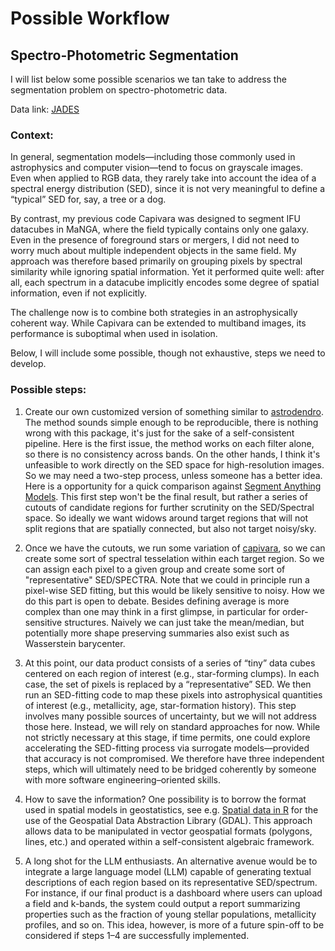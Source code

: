 # Possible Workflow 

## Spectro-Photometric Segmentation

I will list below some possible scenarios we tan take to address the segmentation problem on spectro-photometric data. 


Data link: [JADES](https://archive.stsci.edu/hlsp/jades)

### Context:

In general, segmentation models—including those commonly used in astrophysics and computer vision—tend to focus on grayscale images. Even when applied to RGB data, they rarely take into account the idea of a spectral energy distribution (SED), since it is not very meaningful to define a “typical” SED for, say, a tree or a dog.

By contrast, my previous code Capivara was designed to segment IFU datacubes in MaNGA, where the field typically contains only one galaxy. Even in the presence of foreground stars or mergers, I did not need to worry much about multiple independent objects in the same field. My approach was therefore based primarily on grouping pixels by spectral similarity while ignoring spatial information. Yet it performed quite well: after all, each spectrum in a datacube implicitly encodes some degree of spatial information, even if not 
explicitly.

The challenge now is to combine both strategies in an astrophysically coherent way. While Capivara can be extended to multiband images, its performance is suboptimal when used in isolation. 

Below, I will include some possible, though not exhaustive, steps we need to develop. 

### Possible steps:

1. Create our own customized version of something similar to [astrodendro](https://dendrograms.readthedocs.io/en/stable/). 
The method sounds simple enough to be reproducible, there is nothing wrong with this package, it's just for the sake of a self-consistent pipeline. Here is the first issue, the method works on each filter alone, so there is no consistency across bands. On the other hands, I think it's unfeasible to work directly on the SED space for high-resolution images. So we may need a two-step process, unless someone has a better idea. Here is a opportunity for a quick comparison against  [Segment Anything Models](https://ai.meta.com/sam2/). This first step won't be the final result, but rather a series of cutouts of candidate regions for further scrutinity on the SED/Spectral space. So ideally we want widows around target regions that will not split regions that are spatially connected, but also not target noisy/sky.

2. Once we have the cutouts, we run some variation of [capivara](https://github.com/RafaelSdeSouza/capivara), so we can create some sort of spectral tesselation within each target region. So we can assign each pixel to a given group and create some sort of "representative" SED/SPECTRA. Note that we could in principle run a pixel-wise SED fitting, but this would be likely sensitive to noisy. How we do this part is open to debate. Besides defining average is more complex than one may think in a first glimpse, in particular for order-sensitive structures. Naively we can just take the mean/median, but potentially more shape preserving summaries also exist such as Wasserstein barycenter.

3. At this point, our data product consists of a series of “tiny” data cubes centered on each region of interest (e.g., star-forming clumps). In each case, the set of pixels is replaced by a “representative” SED. We then run an SED-fitting code to map these pixels into astrophysical quantities of interest (e.g., metallicity, age, star-formation history). This step involves many possible sources of uncertainty, but we will not address those here. Instead, we will rely on standard approaches for now. While not strictly necessary at this stage, if time permits, one could explore accelerating the SED-fitting process via surrogate models—provided that accuracy is not compromised.
We therefore have three independent steps, which will ultimately need to be bridged coherently by someone with more software engineering–oriented skills.

4. How to save the information? One possibility is to borrow the format used in spatial models in geostatistics, see e.g. [Spatial data in R](https://r-spatial.github.io/sf/) for the use of the Geospatial Data Abstraction Library (GDAL). This approach allows data to be manipulated in vector geospatial formats (polygons, lines, etc.) and operated within a self-consistent algebraic framework.

5. A long shot for the LLM enthusiasts. An alternative avenue would be to integrate a large language model (LLM) capable of generating textual descriptions of each region based on its representative SED/spectrum. For instance, if our final product is a dashboard where users can upload a field and k-bands, the system could output a report summarizing properties such as the fraction of young stellar populations, metallicity profiles, and so on. This idea, however, is more of a future spin-off to be considered if steps 1–4 are successfully implemented. 




